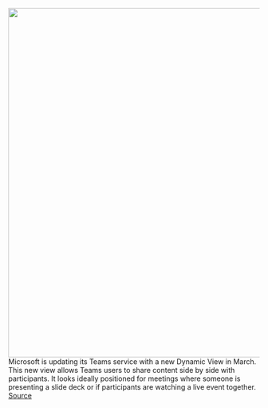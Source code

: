 <img src='https://cdn.vox-cdn.com/thumbor/xlcyYZpYafuke5xv5eL9UwlOBKI=/0x0:1320x880/1200x800/filters:focal(555x335:765x545)/cdn.vox-cdn.com/uploads/chorus_image/image/68637869/microsoftteamsdynamicview.0.jpg' width='700px' /><br/>
Microsoft is updating its Teams service with a new Dynamic View in March. This new view allows Teams users to share content side by side with participants. It looks ideally positioned for meetings where someone is presenting a slide deck or if participants are watching a live event together.
<a href='https://www.theverge.com/2021/1/8/22220433/microsoft-teams-new-dynamic-view-feature-march-2021-release-date'> Source <a/>